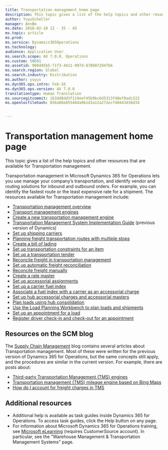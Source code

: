 ```yaml
---
title: Transportation management home page
description: This topic gives a list of the help topics and other resources that are available for Transportation management.
author: YuyuScheller
manager: AnnBe
ms.date: 2016-02-18 12 - 35 - 45
ms.topic: article
ms.prod: 
ms.service: Dynamics365Operations
ms.technology: 
audience: Application User
ms.search.scope: AX 7.0.0, Operations
ms.custom: 50691
ms.assetid: 908d45b5-71f3-4411-997d-8786072947b6
ms.search.region: Global
ms.search.industry: Distribution
ms.author: yuyus
ms.dyn365.ops.intro: Feb-16
ms.dyn365.ops.version: AX 7.0.0
translationtype: Human Translation
ms.sourcegitcommit: 163dd8dd3f119eef45b9bc6d5313f48ef0adc222
ms.openlocfilehash: 856a86e85546da0b1d3a12a272ecfd0443d36d34


---
```


# <a name="transportation-management-home-page"></a>Transportation management home page

This topic gives a list of the help topics and other resources that are available for Transportation management.

Transportation management in Microsoft Dynamics 365 for Operations lets you use manage your company’s transportation, and identify vendor and routing solutions for inbound and outbound orders. For example, you can identify the fastest route or the least expensive rate for a shipment. The resources available for Transportation management include:

-   [Transportation management overview](http://ax.help.dynamics.com/en/wiki/transportation-management-overview/)
-   [Transport management engines](transportation-management-engines.md)
-   [Create a new transportation management engine](create-new-transportation-management-engine.md)
-   [Transportation Management System Implementation Guide](http://blogs.msdn.com/b/dynamicsaxscm/archive/2014/11/21/transportation-management-system-implementation-guide.aspx) (previous version of Dynamics)
-   [Set up shipping carriers](http://ax.help.dynamics.com/en/wiki/set-up-shipping-carriers/)
-   [Planning freight transportation routes with multiple stops](plan-freight-transportation-routes-multiple-stops.md)
-   [Create a bill of lading](create-bill-of-lading.md)
-   [Set up transportation constraints for an item](http://ax.help.dynamics.com/en/wiki/set-up-transportation-constraints-for-an-item/)
-   [Set up a transportation tender](http://ax.help.dynamics.com/en/wiki/set-up-a-transportation-tender/)
-   [Reconcile freight in transportation management](reconcile-freight-transportation-management.md)
-   [Set up automatic freight reconciliation](http://ax.help.dynamics.com/en/wiki/set-up-automatic-freight-reconciliation/)
-   [Reconcile freight manually](http://ax.help.dynamics.com/en/wiki/reconcile-freight-manually/)
-   [Create a rate master](http://ax.help.dynamics.com/en/wiki/create-a-rate-master/)
-   [Set up accessorial assignments](http://ax.help.dynamics.com/en/wiki/set-up-accessorial-assignments/)
-   [Set up a carrier fuel index](http://ax.help.dynamics.com/en/wiki/set-up-a-carrier-fuel-index/)
-   [Associate a fuel index with a carrier as an accessorial charge](http://ax.help.dynamics.com/en/wiki/associate-a-fuel-index-with-a-carrier-as-an-accessorial-charge/)
-   [Set up hub accessorial charges and accessorial masters](http://ax.help.dynamics.com/en/wiki/set-up-hub-accessorial-charges-and-accessorial-masters/)
-   [Plan loads using hub consolidation](plan-loads-hub-consolidation.md)
-   [Use the Load Planning Workbench to plan loads and shipments](http://ax.help.dynamics.com/en/wiki/use-the-load-planning-workbench-to-plan-loads/)
-   [Set up an appointment for a load](http://ax.help.dynamics.com/en/wiki/set-up-an-appointment-for-a-load/)
-   [Register driver check-in and check-out for an appointment](http://ax.help.dynamics.com/en/wiki/register-driver-check-in-and-check-out-for-an-appointment/)

## <a name="resources-on-the-scm-blog"></a>Resources on the SCM blog
The [Supply Chain Management](http://blogs.msdn.com/b/dynamicsaxscm/) blog contains several articles about Transportation management. Most of these were written for the previous version of Dynamics 365 for Operations, but the same concepts still apply, and the procedures are similar in the current version. For example, there are posts about:

-   [Third-party Transportation Management (TMS) engines](http://blogs.msdn.com/b/dynamicsaxscm/archive/2014/10/08/third-party-transportation-management-tms-engines-ups-fedex-progistics-pcmiler.aspx)
-   [Transportation management (TMS) mileage engine based on Bing Maps](http://blogs.msdn.com/b/dynamicsaxscm/archive/2014/07/11/transportation-management-tms-mileage-engine-based-on-bing-maps.aspx)
-   [How do I account for freight charges in TMS](http://blogs.msdn.com/b/dynamicsaxscm/archive/2015/05/26/how-do-i-account-for-freight-charges-in-tms.aspx)

## <a name="additional-resources"></a>Additional resources
-   Additional help is available as task guides inside Dynamics 365 for Operations. To access task guides, click the Help button on any page.
-   For information about Microsoft Dynamics 365 for Operations training, see [Microsoft eLearning](https://mbs2.microsoft.com/members/elearning/dynamicstrainingcert.aspx) (requires CustomerSource account). In particular, see the "Warehouse Management & Transportation Management Systems" page.





<!--HONumber=Feb17_HO3-->


